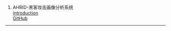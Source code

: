1. AHRID-黑客攻击画像分析系统  
  [introduction](https://mp.weixin.qq.com/s/gmDCTFydOArScdPunGTRIA)  
  [GitHub](https://github.com/gh0stkey/ahrid)  
*******************************************************************************************
